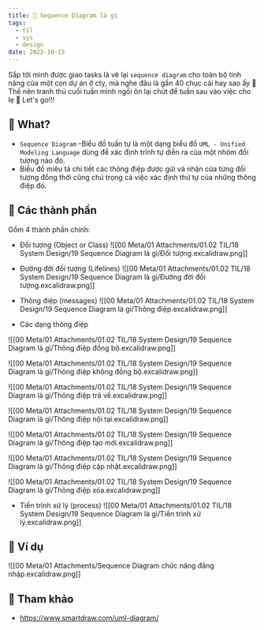 ```yaml
---
title: 🌱 Sequence Diagram là gì
tags:
  - til
  - sys
  - design
date: 2022-10-15
---
```


Sắp tới mình được giao tasks là vẽ lại `sequence diagram` cho toàn bộ tính năng của một con dự án ở cty, mà nghe đâu là gần 40 chục cái hay sao ấy 🤢 Thế nên tranh thủ cuối tuần mình ngồi ôn lại chút để tuần sau vào việc cho lẹ 💪 Let's go!!!

## 🌿  What?
- `Sequence Diagram`  -Biểu đồ tuần tự là một dạng biểu đồ `UML - Unified Modeling Language` dùng để xác định trình tự diễn ra của một nhóm đối tượng nào đó.
- Biểu đồ miêu tả chi tiết các thông điệp được gửi và nhận của từng đối tượng đồng thời cũng chú trọng cả việc xác định thứ tự của những thông điệp đó.

## 🌿  Các thành phần

Gồm 4 thành phần chính:
- Đối tượng (Object or Class)
![[00 Meta/01 Attachments/01.02 TIL/18 System Design/19 Sequence Diagram là gì/Đối tượng.excalidraw.png]]

- Đường đời đối tượng (Lifelines)
![[00 Meta/01 Attachments/01.02 TIL/18 System Design/19 Sequence Diagram là gì/Đường đời đối tượng.excalidraw.png]]


- Thông điệp (messages)
![[00 Meta/01 Attachments/01.02 TIL/18 System Design/19 Sequence Diagram là gì/Thông điệp.excalidraw.png]]

- Các dạng thông điệp

![[00 Meta/01 Attachments/01.02 TIL/18 System Design/19 Sequence Diagram là gì/Thông điệp đồng bộ.excalidraw.png]]

![[00 Meta/01 Attachments/01.02 TIL/18 System Design/19 Sequence Diagram là gì/Thông điệp không đồng bộ.excalidraw.png]]

![[00 Meta/01 Attachments/01.02 TIL/18 System Design/19 Sequence Diagram là gì/Thông điệp trả về.excalidraw.png]]

![[00 Meta/01 Attachments/01.02 TIL/18 System Design/19 Sequence Diagram là gì/Thông điệp nội tại.excalidraw.png]]

![[00 Meta/01 Attachments/01.02 TIL/18 System Design/19 Sequence Diagram là gì/Thông điệp tạo mới.excalidraw.png]]

![[00 Meta/01 Attachments/01.02 TIL/18 System Design/19 Sequence Diagram là gì/Thông điệp cập nhật.excalidraw.png]]

![[00 Meta/01 Attachments/01.02 TIL/18 System Design/19 Sequence Diagram là gì/Thông điệp xóa.excalidraw.png]]

- Tiến trình xử lý (process)
![[00 Meta/01 Attachments/01.02 TIL/18 System Design/19 Sequence Diagram là gì/Tiến trình xử lý.excalidraw.png]]



## 🌿 Ví dụ

![[00 Meta/01 Attachments/Sequence Diagram chức năng đăng nhập.excalidraw.png]]

## 🌿 Tham khảo
- https://www.smartdraw.com/uml-diagram/



